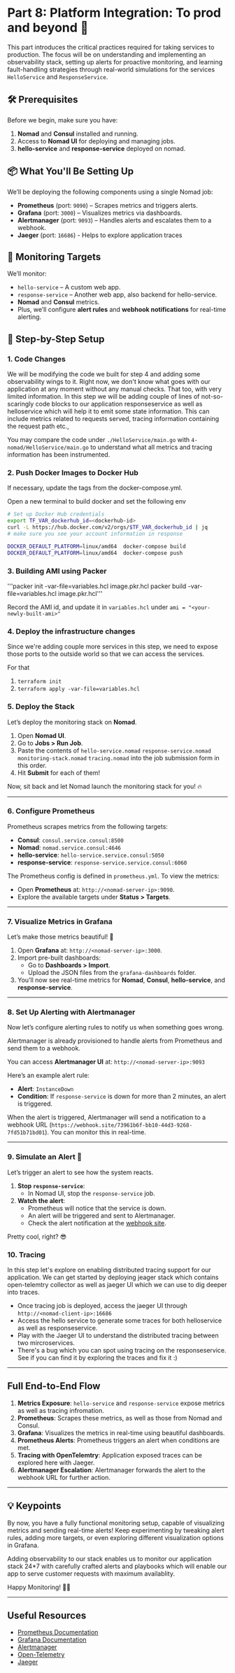 
# Part 8: Platform Integration: To prod and beyond 🚀

This part introduces the critical practices required for taking services to production. The focus will be on understanding and implementing an observability stack, setting up alerts for proactive monitoring, and learning fault-handling strategies through real-world simulations for the services `HelloService` and `ResponseService`.

## 🛠 Prerequisites
Before we begin, make sure you have:
1. **Nomad** and **Consul** installed and running.
2. Access to **Nomad UI** for deploying and managing jobs.
3. **hello-service** and **response-service** deployed on nomad.

## 📦 What You'll Be Setting Up
We’ll be deploying the following components using a single Nomad job:
- **Prometheus** (port: `9090`) – Scrapes metrics and triggers alerts.
- **Grafana** (port: `3000`) – Visualizes metrics via dashboards.
- **Alertmanager** (port: `9093`) – Handles alerts and escalates them to a webhook.
- **Jaeger** (port: `16686`) - Helps to explore application traces

## 🎯 Monitoring Targets
We’ll monitor:
- `hello-service` – A custom web app.
- `response-service` – Another web app, also backend for hello-service.
- **Nomad** and **Consul** metrics.
- Plus, we’ll configure **alert rules** and **webhook notifications** for real-time alerting.

## 🚀 Step-by-Step Setup

### 1. Code Changes
   We will be modifying the code we built for step 4 and adding some observability wings to it.
   Right now, we don't know what goes with our application at any moment without any manual checks. That too, with very limited information.
   In this step we will be adding couple of lines of not-so-scaringly code blocks to our application responseservice as well as helloservice which will help it to emit some state information. This can include metrics related to requests served, tracing information containing the request path etc.,

   You may compare the code under `./HelloService/main.go` with `4-nomad/HelloService/main.go` to understand what all metrics and tracing information has been instrumented.

### 2. Push Docker Images to Docker Hub
   If necessary, update the tags from the docker-compose.yml.

   Open a new terminal to build docker and set the following env

   ```bash
   # Set up Docker Hub credentials  
   export TF_VAR_dockerhub_id=<dockerhub-id>
   curl -L https://hub.docker.com/v2/orgs/$TF_VAR_dockerhub_id | jq
   # make sure you see your account information in response

   DOCKER_DEFAULT_PLATFORM=linux/amd64  docker-compose build
   DOCKER_DEFAULT_PLATFORM=linux/amd64  docker-compose push
   ```

### 3. Building AMI using Packer

'''packer init -var-file=variables.hcl image.pkr.hcl
packer build -var-file=variables.hcl image.pkr.hcl'''

Record the AMI id, and update it in `variables.hcl` under `ami = "<your-newly-built-ami>"`

### 4. Deploy the infrastructure changes

Since we're adding couple more services in this step, we need to expose those ports to the outside world so that we can access the services. 

For that
1. `terraform init`
2. `terraform apply -var-file=variables.hcl`

### 5. Deploy the Stack
Let’s deploy the monitoring stack on **Nomad**.

1. Open **Nomad UI**.
2. Go to **Jobs > Run Job**.
3. Paste the contents of `hello-service.nomad` `response-service.nomad` `monitoring-stack.nomad` `tracing.nomad` into the job submission form in this order.
4. Hit **Submit** for each of them!

Now, sit back and let Nomad launch the monitoring stack for you! 🔥

---

### 6. Configure Prometheus

Prometheus scrapes metrics from the following targets:
- **Consul**: `consul.service.consul:8500`
- **Nomad**: `nomad.service.consul:4646`
- **hello-service**: `hello-service.service.consul:5050`
- **response-service**: `response-service.service.consul:6060`

The Prometheus config is defined in `prometheus.yml`. To view the metrics:
- Open **Prometheus** at: `http://<nomad-server-ip>:9090`.
- Explore the available targets under **Status > Targets**.

---

### 7. Visualize Metrics in Grafana

Let’s make those metrics beautiful! 🎨

1. Open **Grafana** at: `http://<nomad-server-ip>:3000`.
2. Import pre-built dashboards:
    - Go to **Dashboards > Import**.
    - Upload the JSON files from the `grafana-dashboards` folder.
3. You’ll now see real-time metrics for **Nomad**, **Consul**, **hello-service**, and **response-service**.

---

### 8. Set Up Alerting with Alertmanager

Now let’s configure alerting rules to notify us when something goes wrong.

Alertmanager is already provisioned to handle alerts from Prometheus and send them to a webhook.

You can access **Alertmanager UI** at: `http://<nomad-server-ip>:9093`

Here’s an example alert rule:
- **Alert**: `InstanceDown`
- **Condition**: If `response-service` is down for more than 2 minutes, an alert is triggered.

When the alert is triggered, Alertmanager will send a notification to a webhook URL (`https://webhook.site/73961b6f-bb10-44d3-9268-7fd51b71bd01`). You can monitor this in real-time.

---

### 9. Simulate an Alert 🚨

Let’s trigger an alert to see how the system reacts.

1. **Stop `response-service`**:
    - In Nomad UI, stop the `response-service` job.
2. **Watch the alert**:
    - Prometheus will notice that the service is down.
    - An alert will be triggered and sent to Alertmanager.
    - Check the alert notification at the [webhook site](https://webhook.site/#!/view/73961b6f-bb10-44d3-9268-7fd51b71bd01/4e268ed7-dfba-4db3-ae06-cc9a2617413b/1).

Pretty cool, right? 😎


### 10. Tracing

In this step let's explore on enabling distributed tracing support for our application.
We can get started by deploying jeager stack which contains open-telemtry collector as well as jaeger UI which we can use to dig deeper into traces.

* Once tracing job is deployed, access the jaeger UI through `http://<nomad-client-ip>:16686`
* Access the hello service to generate some traces for both helloservice as well as responseservice.
* Play with the Jaeger UI to understand the distributed tracing between two mircroservices.
* There's a bug which you can spot using tracing on the responseservice. See if you can find it by exploring the traces and fix it :)


---

## Full End-to-End Flow

1. **Metrics Exposure**: `hello-service` and `response-service` expose metrics as well as tracing infromation.
2. **Prometheus**: Scrapes these metrics, as well as those from Nomad and Consul.
3. **Grafana**: Visualizes the metrics in real-time using beautiful dashboards.
4. **Prometheus Alerts**: Prometheus triggers an alert when conditions are met.
5. **Tracing with OpenTelemtry**: Application exposed traces can be explored here with Jaeger.
5. **Alertmanager Escalation**: Alertmanager forwards the alert to the webhook URL for further action.

---

## 💡 Keypoints

By now, you have a fully functional monitoring setup, capable of visualizing metrics and sending real-time alerts! Keep experimenting by tweaking alert rules, adding more targets, or even exploring different visualization options in Grafana.

Adding observability to our stack enables us to monitor our application stack 24*7 with carefully crafted alerts and playbooks which will enable our app to serve customer requests with maximum availablity.

Happy Monitoring! 🎉🚀

---

## Useful Resources
- [Prometheus Documentation](https://prometheus.io/docs/introduction/overview/)
- [Grafana Documentation](https://grafana.com/docs/grafana/latest/)
- [Alertmanager](https://prometheus.io/docs/alerting/latest/alertmanager/)
- [Open-Telemetry](https://opentelemetry.io/docs/)
- [Jaeger](https://www.jaegertracing.io/docs/2.1/architecture/)
